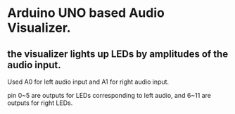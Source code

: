 Arduino UNO based Audio Visualizer.
======================================
the visualizer lights up LEDs by amplitudes of the audio input.
--------------------------------------
Used A0 for left audio input and A1 for right audio input.

pin 0~5 are outputs for LEDs corresponding to left audio, and 6~11 are outputs for right LEDs.